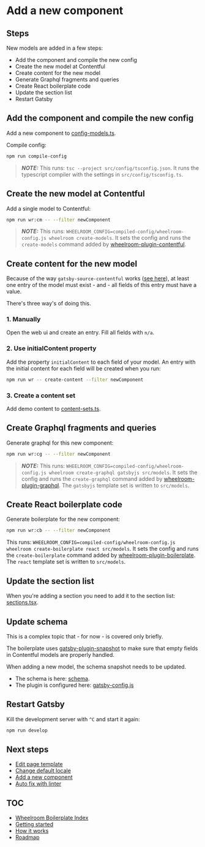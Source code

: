 # Add a new component

## Steps

New models are added in a few steps:

- Add the component and compile the new config
- Create the new model at Contentful
- Create content for the new model
- Generate Graphql fragments and queries
- Create React boilerplate code
- Update the section list
- Restart Gatsby

## Add the component and compile the new config

Add a new component to
[config-models.ts](../../src/config/wheelroom/config-models.ts).

Compile config:

```bash
npm run compile-config
```

> **_NOTE:_** This runs: `tsc --project src/config/tsconfig.json`. It runs the
> typescript compiler with the settings in `src/config/tsconfig.ts`.

## Create the new model at Contentful

Add a single model to Contentful:

```bash
npm run wr:cm -- --filter newComponent
```

> **_NOTE:_** This runs: `WHEELROOM_CONFIG=compiled-config/wheelroom-config.js wheelroom create-models`. It sets the config and runs the `create-models`
> command added by
> [wheelroom-plugin-contentful](https://www.npmjs.com/package/@wheelroom/wheelroom-plugin-contentful).

## Create content for the new model

Because of the way `gatsby-source-contentful` works ([see
here](https://github.com/gatsbyjs/gatsby/tree/master/packages/gatsby-source-contentful#notes-on-contentful-content-models)),
at least one entry of the model must exist - and - all fields of this entry must
have a value.

There's three way's of doing this.

### 1. Manually

Open the web ui and create an entry. Fill all fields with `n/a`.

### 2. Use initialContent property

Add the property `initialContent` to each field of your model. An entry with the
initial content for each field will be created when you run:

```bash
npm run wr -- create-content --filter newComponent
```

### 3. Create a content set

Add demo content to
[content-sets.ts](../../src/config/plugin-contentful/content-sets.ts).

## Create Graphql fragments and queries

Generate graphql for this new component:

```bash
npm run wr:cg -- --filter newComponent
```

> **_NOTE:_** This runs: `WHEELROOM_CONFIG=compiled-config/wheelroom-config.js wheelroom create-graphql gatsbyjs src/models`. It sets the config and runs the
> `create-graphql` command added by
> [wheelroom-plugin-graphql](https://www.npmjs.com/package/@wheelroom//wheelroom-plugin-graphql).
> The `gatsbyjs` template set is written to `src/models`.

## Create React boilerplate code

Generate boilerplate for the new component:

```bash
npm run wr:cb -- --filter newComponent
```

This runs: `WHEELROOM_CONFIG=compiled-config/wheelroom-config.js wheelroom create-boilerplate react src/models`. It sets the config and runs the
`create-boilerplate` command added by
[wheelroom-plugin-boilerplate](https://www.npmjs.com/package/@wheelroom/wheelroom-plugin-boilerplate).
The `react` template set is written to `src/models`.

## Update the section list

When you're adding a section you need to add it to the section list:
[sections.tsx](../../src/sections/sections.tsx).

## Update schema

This is a complex topic that - for now - is covered only briefly.

The boilerplate uses
[gatsby-plugin-snapshot](https://github.com/gatsbyjs/gatsby/tree/master/packages/gatsby-plugin-schema-snapshot)
to make sure that empty fields in Contentful models are properly handled.

When adding a new model, the schema snapshot needs to be updated.

- The schema is here: [schema](./../../schema.gql).
- The plugin is configured here: [gatsby-config.js](../../gatsby-config.js)

## Restart Gatsby

Kill the development server with `^C` and start it again:

```bash
npm run develop
```

## Next steps

- [Edit page template](./page-template.md)
- [Change default locale](./default-locale.md)
- [Add a new component](./add-new-component.md)
- [Auto fix with linter](./linter.md)

## TOC

- [Wheelroom Boilerplate Index](../README.md)
- [Getting started](../getting-started.md)
- [How it works](../how-it-works.md)
- [Roadmap](../roadmap.md)

